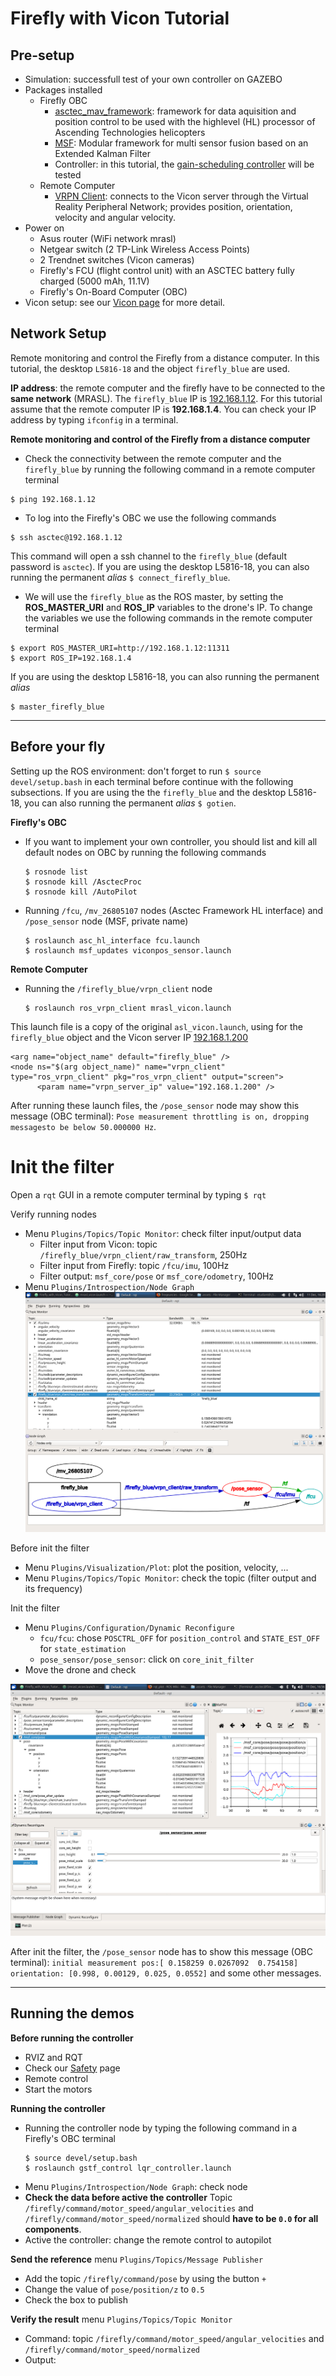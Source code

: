 # Firefly with Vicon Tutorial

## Pre-setup
  * Simulation: successfull test of your own controller on GAZEBO
  * Packages installed
    * Firefly OBC
      * [asctec_mav_framework](https://github.com/MRASL/asctec_mav_framework): framework for data aquisition and position control to be used with the highlevel (HL) processor of Ascending Technologies helicopters
      * [MSF](https://github.com/ethz-asl/ethzasl_msf): Modular framework for multi sensor fusion based  on an Extended Kalman Filter
      * Controller: in this tutorial, the [gain-scheduling controller](https://github.com/MRASL/gsft_control) will be tested
    * Remote Computer
      * [VRPN Client](/Equipment/Vicon/Usage): connects to the Vicon server through the Virtual Reality Peripheral Network; provides position, orientation, velocity and angular velocity.
  * Power on
    * Asus router (WiFi network mrasl)
    * Netgear switch (2 TP-Link Wireless Access Points)
    * 2 Trendnet switches (Vicon cameras)
    * Firefly's FCU (flight control unit) with an ASCTEC battery fully charged (5000 mAh, 11.1V)
    * Firefly's On-Board Computer (OBC)
  * Vicon setup: see our [Vicon page](/Equipment/Vicon/Calibration.md) for more detail.

## Network Setup
 Remote monitoring and control the Firefly from a distance computer. In this tutorial, the desktop `L5816-18` and the object `firefly_blue` are used.

**IP address**: the remote computer and the firefly have to be connected to the **same network** (MRASL). The `firefly_blue` IP is [192.168.1.12](/Equipment/Networking/LAN.md). For this tutorial assume that the remote computer IP is **192.168.1.4**. You can check your IP address by typing `ifconfig` in a terminal.

**Remote monitoring and control of the Firefly from a distance computer**
  *  Check the connectivity between the remote computer and the `firefly_blue`  by running the following command in a remote computer terminal
```
$ ping 192.168.1.12
```
  * To log into the Firefly's OBC we use the following commands
```
$ ssh asctec@192.168.1.12
```
This command will open a ssh channel to the `firefly_blue` (default password is `asctec`). If you are using the desktop L5816-18, you can also running the permanent *alias* `$ connect_firefly_blue`.

  * We will use the `firefly_blue` as the ROS master, by setting the **ROS_MASTER_URI** and **ROS_IP** variables to the drone's IP. To change the variables we use the following commands in the remote computer terminal
```
$ export ROS_MASTER_URI=http://192.168.1.12:11311
$ export ROS_IP=192.168.1.4
```
If you are using the desktop L5816-18, you can also running the permanent *alias*
```
$ master_firefly_blue
```

---

## Before your fly   
Setting up the ROS environment: don't forget to run `$ source devel/setup.bash` in each terminal before continue with the following subsections. If you are using the the `firefly_blue` and the desktop L5816-18, you can also running the permanent *alias* `$ gotien`.

**Firefly's OBC**
  *  If you want to implement your own controller, you should list and kill all default nodes on OBC by running the following commands
      ```
      $ rosnode list
      $ rosnode kill /AsctecProc
      $ rosnode kill /AutoPilot
      ```
  * Running `/fcu`, `/mv_26805107` nodes (Asctec Framework HL interface) and `/pose_sensor` node (MSF, private name)
    ```
    $ roslaunch asc_hl_interface fcu.launch
    $ roslaunch msf_updates viconpos_sensor.launch
    ```

**Remote Computer**
  * Running the `/firefly_blue/vrpn_client` node
    ```
    $ roslaunch ros_vrpn_client mrasl_vicon.launch
    ```
  This launch file is a copy of the original `asl_vicon.launch`, using for the `firefly_blue` object and the Vicon server IP [192.168.1.200](/Equipment/Networking/LAN.md)
  ```
  <arg name="object_name" default="firefly_blue" />
  <node ns="$(arg object_name)" name="vrpn_client" type="ros_vrpn_client" pkg="ros_vrpn_client" output="screen">
        <param name="vrpn_server_ip" value="192.168.1.200" />
  ```

After running these launch files, the `/pose_sensor` node may show this message (OBC terminal): `Pose measurement throttling is on, dropping messagesto be below 50.000000 Hz`.

# Init the filter
Open a `rqt` GUI in a remote computer terminal by typing `$ rqt`

Verify running nodes
  * Menu `Plugins/Topics/Topic Monitor`: check filter input/output data
    * Filter input from Vicon: topic `/firefly_blue/vrpn_client/raw_transform`, 250Hz
    * Filter input from Firefly: topic `/fcu/imu`, 100Hz
    * Filter output: `msf_core/pose` or `msf_core/odometry`, 100Hz
  * Menu `Plugins/Introspection/Node Graph`
      ![](/assets/firefly_nodes.png)

Before init the filter
  * Menu `Plugins/Visualization/Plot`: plot the position, velocity, ...
  * Menu `Plugins/Topics/Topic Monitor`: check the topic  (filter output and its frequency)

Init the filter
  * Menu `Plugins/Configuration/Dynamic Reconfigure`
    * `fcu/fcu`: chose `POSCTRL_OFF` for `position_control` and `STATE_EST_OFF` for `state_estimation`
    * `pose_sensor/pose_sensor`: click on `core_init_filter`
  * Move the drone and check

  ![](/assets/firefly_nodes2.png)

After init the filter, the `/pose_sensor` node has to show this message (OBC terminal): `initial measurement pos:[ 0.158259 0.0267092  0.754158] orientation: [0.998, 0.00129, 0.025, 0.0552]` and some other messages.

---

## Running the demos   
**Before running the controller**
  * RVIZ and RQT
  * Check our [Safety](/UAV/Safety) page
  * Remote control
  * Start the motors


**Running the controller**
  * Running the controller node by typing the following command in a Firefly's OBC terminal
    ```
    $ source devel/setup.bash
    $ roslaunch gstf_control lqr_controller.launch
    ```
  * Menu `Plugins/Introspection/Node Graph`: check node
  * **Check the data before active the controller**
  Topic `/firefly/command/motor_speed/angular_velocities` and `/firefly/command/motor_speed/normalized` should **have to be `0.0` for all components**.
  * Active the controller: change the remote control to autopilot


**Send the reference**
menu `Plugins/Topics/Message Publisher`
  * Add the topic `/firefly/command/pose` by using the button `+`
  * Change the value of `pose/position/z` to `0.5`
  * Check the box to publish


**Verify the result**
menu `Plugins/Topics/Topic Monitor`
  * Command: topic `/firefly/command/motor_speed/angular_velocities` and `/firefly/command/motor_speed/normalized`
  * Output:
